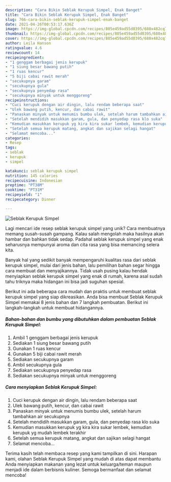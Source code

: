 ```yaml
---
description: "Cara Bikin Seblak Kerupuk Simpel, Enak Banget"
title: "Cara Bikin Seblak Kerupuk Simpel, Enak Banget"
slug: 766-cara-bikin-seblak-kerupuk-simpel-enak-banget
date: 2021-04-26T00:53:17.636Z
image: https://img-global.cpcdn.com/recipes/805e459ad55d0395/680x482cq70/seblak-kerupuk-simpel-foto-resep-utama.jpg
thumbnail: https://img-global.cpcdn.com/recipes/805e459ad55d0395/680x482cq70/seblak-kerupuk-simpel-foto-resep-utama.jpg
cover: https://img-global.cpcdn.com/recipes/805e459ad55d0395/680x482cq70/seblak-kerupuk-simpel-foto-resep-utama.jpg
author: Leila Hanson
ratingvalue: 4.6
reviewcount: 14
recipeingredient:
- "1 genggam berbagai jenis kerupuk"
- "1 siung besar bawang putih"
- "1 ruas kencur"
- "5 biji cabai rawit merah"
- "secukupnya garam"
- "secukupnya gula"
- "secukupnya penyedap rasa"
- "secukupnya minyak untuk menggoreng"
recipeinstructions:
- "Cuci kerupuk dengan air dingin, lalu rendam beberapa saat"
- "Ulek bawang putih, kencur, dan cabai rawit"
- "Panaskan minyak untuk menumis bumbu ulek, setelah harum tambahkan air secukupnya"
- "Setelah mendidih masukkan garam, gula, dan penyedap rasa klo suka"
- "Kemudian masukkan kerupuk yg kira kira sukar lembek, kemudian kerupuk yg mudah lembek terakhir"
- "Setelah semua kerupuk matang, angkat dan sajikan selagi hangat"
- "Selamat mencoba..."
categories:
- Resep
tags:
- seblak
- kerupuk
- simpel

katakunci: seblak kerupuk simpel 
nutrition: 145 calories
recipecuisine: Indonesian
preptime: "PT38M"
cooktime: "PT31M"
recipeyield: "1"
recipecategory: Dinner

---
```



![Seblak Kerupuk Simpel](https://img-global.cpcdn.com/recipes/805e459ad55d0395/680x482cq70/seblak-kerupuk-simpel-foto-resep-utama.jpg)

Lagi mencari ide resep seblak kerupuk simpel yang unik? Cara membuatnya memang susah-susah gampang. Kalau salah mengolah maka hasilnya akan hambar dan bahkan tidak sedap. Padahal seblak kerupuk simpel yang enak seharusnya mempunyai aroma dan cita rasa yang bisa memancing selera kita.



Banyak hal yang sedikit banyak mempengaruhi kualitas rasa dari seblak kerupuk simpel, mulai dari jenis bahan, lalu pemilihan bahan segar hingga cara membuat dan menyajikannya. Tidak usah pusing kalau hendak menyiapkan seblak kerupuk simpel yang enak di rumah, karena asal sudah tahu triknya maka hidangan ini bisa jadi suguhan spesial.


Berikut ini ada beberapa cara mudah dan praktis untuk membuat seblak kerupuk simpel yang siap dikreasikan. Anda bisa membuat Seblak Kerupuk Simpel memakai 8 jenis bahan dan 7 langkah pembuatan. Berikut ini langkah-langkah untuk membuat hidangannya.

<!--inarticleads1-->

##### Bahan-bahan dan bumbu yang dibutuhkan dalam pembuatan Seblak Kerupuk Simpel:

1. Ambil 1 genggam berbagai jenis kerupuk
1. Sediakan 1 siung besar bawang putih
1. Gunakan 1 ruas kencur
1. Gunakan 5 biji cabai rawit merah
1. Sediakan secukupnya garam
1. Ambil secukupnya gula
1. Sediakan secukupnya penyedap rasa
1. Sediakan secukupnya minyak untuk menggoreng




<!--inarticleads2-->

##### Cara menyiapkan Seblak Kerupuk Simpel:

1. Cuci kerupuk dengan air dingin, lalu rendam beberapa saat
1. Ulek bawang putih, kencur, dan cabai rawit
1. Panaskan minyak untuk menumis bumbu ulek, setelah harum tambahkan air secukupnya
1. Setelah mendidih masukkan garam, gula, dan penyedap rasa klo suka
1. Kemudian masukkan kerupuk yg kira kira sukar lembek, kemudian kerupuk yg mudah lembek terakhir
1. Setelah semua kerupuk matang, angkat dan sajikan selagi hangat
1. Selamat mencoba...




Terima kasih telah membaca resep yang kami tampilkan di sini. Harapan kami, olahan Seblak Kerupuk Simpel yang mudah di atas dapat membantu Anda menyiapkan makanan yang lezat untuk keluarga/teman maupun menjadi ide dalam berbisnis kuliner. Semoga bermanfaat dan selamat mencoba!
